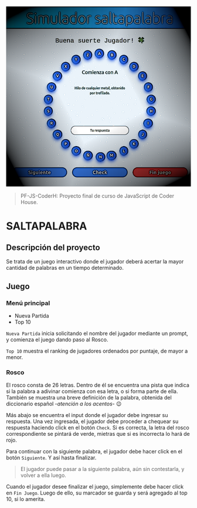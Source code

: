 ![Imagen Portada](https://github.com/JNRivadeneira/PF-JS-CoderH/blob/f54ee064ac0fc0f914ebc92ca26dae70c8e8c0ce/img/readme01.png)
> PF-JS-CoderH: Proyecto final de curso de JavaScript de Coder House.
# SALTAPALABRA

## Descripción del proyecto
Se trata de un juego interactivo donde el jugador deberá acertar la mayor cantidad de palabras en un tiempo determinado.

## Juego

### Menú principal
- Nueva Partida
- Top 10

`Nueva Partida` inicia solicitando el nombre del jugador mediante un prompt, y comienza el juego dando paso al Rosco.

`Top 10` muestra el ranking de jugadores ordenados por puntaje, de mayor a menor.

### Rosco
El rosco consta de 26 letras. Dentro de él se encuentra una pista que indica si la palabra a adivinar comienza con esa letra, o si forma parte de ella. También se muestra una breve definición de la palabra, obtenida del diccionario español -*atención a los acentos*- 😉  

Más abajo se encuentra el input donde el jugador debe ingresar su respuesta.
Una vez ingresada, el jugador debe proceder a chequear su respuesta haciendo click en el botón `Check`. Si es correcta, la letra del rosco correspondiente se pintará de verde, mietras que si es incorrecta lo hará de rojo.

Para continuar con la siguiente palabra, el jugador debe hacer click en el botón `Siguiente`. Y así hasta finalizar.
>El jugador puede pasar a la siguiente palabra, aún sin contestarla, y volver a ella luego.

Cuando el jugador desee finalizar el juego, simplemente debe hacer click en `Fin Juego`. Luego de ello, su marcador se guarda y será agregado al top 10, si lo amerita.

